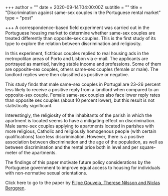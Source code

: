 +++
author = ""
date = 2020-09-14T04:00:00Z
subtitle = ""
title = "Discrimination against same-sex couples in the Portuguese rental market"
type = "post"

+++
A correspondence-based field experiment was carried out in the Portuguese housing market to determine whether same-sex couples are treated differently than opposite-sex couples. This is the first study of its type to explore the relation between discrimination and religiosity.

In this experiment, fictitious couples replied to real housing ads in the metropolitan areas of Porto and Lisbon via e-mail. The applicants are portrayed as married, having stable income and professions. Some of them are opposite-sex couples, others same-sex couples (female or male). The landlord replies were then classified as positive or negative.

This study finds that male same-sex couples in Portugal are 23–26 percent less likely to receive a positive reply from a landlord when compared to an opposite-sex couple. Female same-sex couples also face lower reply rates than opposite sex couples (about 10 percent lower), but this result is not statistically significant.

Interestingly, the religiosity of the inhabitants of the parish in which the apartment is located seems to have a mitigating effect on discrimination. Male same-sex couples applying to apartments located in parishes with more religious, Catholic and religiously homogenous people (with certain qualifications) face less discrimination. However, there is a positive association between discrimination and the age of the population, as well as between discrimination and the rental price both in level and per square-meter of the apartments.

The findings of this paper motivate future policy considerations by the Portuguese government to improve equal access to housing for individuals with non-normative sexual orientations.

Click here to go to the paper by [Filipe Gouveia, Therese Nilsson and Niclas Berggren](https://authors.elsevier.com/c/1bk3Z3l04IRRHm).